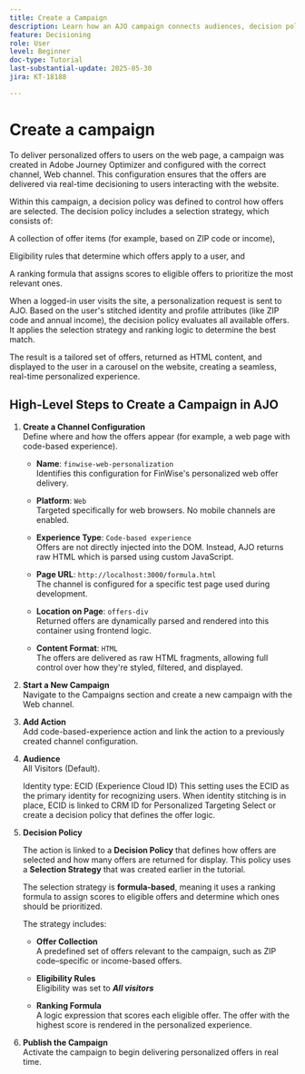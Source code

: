 ```yaml
---
title: Create a Campaign
description: Learn how an AJO campaign connects audiences, decision policies, and channels to deliver personalized offers at the right moment across customer touchpoints.
feature: Decisioning
role: User
level: Beginner
doc-type: Tutorial
last-substantial-update: 2025-05-30
jira: KT-18188

---
```


# Create a campaign

To deliver personalized offers to users on the web page, a campaign was created in Adobe Journey Optimizer and configured with the correct channel, Web channel. This configuration ensures that the offers are delivered via real-time decisioning to users interacting with the website.

Within this campaign, a decision policy was defined to control how offers are selected. The decision policy includes a selection strategy, which consists of:

A collection of offer items (for example, based on ZIP code or income),

Eligibility rules that determine which offers apply to a user, and

A ranking formula that assigns scores to eligible offers to prioritize the most relevant ones.

When a logged-in user visits the site, a personalization request is sent to AJO. Based on the user's stitched identity and profile attributes (like ZIP code and annual income), the decision policy evaluates all available offers. It applies the selection strategy and ranking logic to determine the best match.

The result is a tailored set of offers, returned as HTML content, and displayed to the user in a carousel on the website, creating a seamless, real-time personalized experience.


## High-Level Steps to Create a Campaign in AJO

1. **Create a Channel Configuration**  
   Define where and how the offers appear (for example, a web page with code-based experience).
   - **Name**: `finwise-web-personalization`  
  Identifies this configuration for FinWise's personalized web offer delivery.

    - **Platform**: `Web`  
  Targeted specifically for web browsers. No mobile channels are enabled.

    - **Experience Type**: `Code-based experience`  
  Offers are not directly injected into the DOM. Instead, AJO returns raw HTML which is parsed using custom JavaScript.

    - **Page URL**: `http://localhost:3000/formula.html`  
  The channel is configured for a specific test page used during development.

    - **Location on Page**: `offers-div`  
  Returned offers are dynamically parsed and rendered into this container using frontend logic.

    - **Content Format**: `HTML`  
  The offers are delivered as raw HTML fragments, allowing full control over how they're styled, filtered, and displayed.


2. **Start a New Campaign**  
   Navigate to the Campaigns section and create a new campaign with the Web channel.

3. **Add Action**  
   Add code-based-experience action and link the action to a  previously created channel configuration.



4. **Audience**  
   All Visitors (Default).

   Identity type: ECID (Experience Cloud ID)
   This setting uses the ECID as the primary identity for recognizing users. When identity stitching is in place, ECID is linked to CRM ID for Personalized Targeting Select or create a decision policy that defines the offer logic.

5. **Decision Policy**
    
    
    The action is linked to a **Decision Policy** that defines how offers are selected and how many offers are returned for display. This policy uses a **Selection Strategy** that was created earlier in the tutorial.

    The selection strategy is **formula-based**, meaning it uses a ranking formula to assign scores to eligible offers and determine which ones should be prioritized.

    The strategy includes:

    -   **Offer Collection**  
  A predefined set of offers relevant to the campaign, such as ZIP code–specific or income-based offers.

    -   **Eligibility Rules**  
  Eligibility was set to **_All visitors_** 

    -   **Ranking Formula**  
  A logic expression that scores each eligible offer. The offer with the highest score is rendered in the personalized experience.



6. **Publish the Campaign**  
   Activate the campaign to begin delivering personalized offers in real time.





